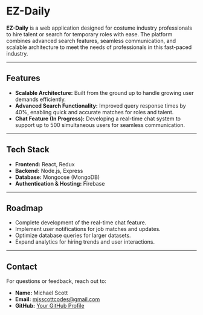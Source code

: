 # EZ-Daily

**EZ-Daily** is a web application designed for costume industry professionals to hire talent or search for temporary roles with ease. The platform combines advanced search features, seamless communication, and scalable architecture to meet the needs of professionals in this fast-paced industry.

---

## Features

- **Scalable Architecture:** Built from the ground up to handle growing user demands efficiently.
- **Advanced Search Functionality:** Improved query response times by 40%, enabling quick and accurate matches for roles and talent.
- **Chat Feature (In Progress):** Developing a real-time chat system to support up to 500 simultaneous users for seamless communication.

---

## Tech Stack

- **Frontend:** React, Redux
- **Backend:** Node.js, Express
- **Database:** Mongoose (MongoDB)
- **Authentication & Hosting:** Firebase

---

## Roadmap

- Complete development of the real-time chat feature.
- Implement user notifications for job matches and updates.
- Optimize database queries for larger datasets.
- Expand analytics for hiring trends and user interactions.

---

## Contact

For questions or feedback, reach out to:
- **Name:** Michael Scott
- **Email:** mjsscottcodes@gmail.com
- **GitHub:** [Your GitHub Profile](https://github.com/mjsscott)

